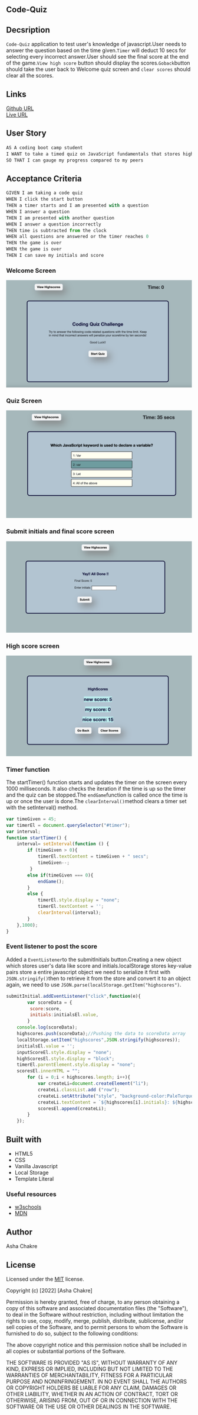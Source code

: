 ## Code-Quiz

## Decsription
`Code-Quiz` application to test user's knowledge of javascript.User needs to answer the question based on the time given.`Timer` will deduct 10 secs for selecting every incorrect answer.User should see the final score at the end of the game.`View high score` button should display the scores.`Goback`button should take the user back to Welcome quiz screen and `clear scores` should clear all the scores.

## Links

[Github URL](https://github.com/ashachakre0906/Code-Quiz)<br>
[Live URL](https://ashachakre0906.github.io/Code-Quiz/)<br>

## User Story

```js
AS A coding boot camp student
I WANT to take a timed quiz on JavaScript fundamentals that stores high scores
SO THAT I can gauge my progress compared to my peers

```
## Acceptance Criteria
```js
GIVEN I am taking a code quiz
WHEN I click the start button
THEN a timer starts and I am presented with a question
WHEN I answer a question
THEN I am presented with another question
WHEN I answer a question incorrectly
THEN time is subtracted from the clock
WHEN all questions are answered or the timer reaches 0
THEN the game is over
WHEN the game is over
THEN I can save my initials and score

```
### Welcome Screen
<img src =./assets/images/screenshot1.png>

### Quiz Screen
<img src =./assets/images/screenshot2.png>

### Submit initials and final score screen
<img src =./assets/images/screenshot3.png>

### High score screen
<img src =./assets/images/screenshot4.png>

### Timer function
 The startTimer() function starts and updates the timer on the screen every 1000 milliseconds. It also checks the iteration if the time is up so the timer and the quiz can be stopped.The `endGame`function is called once the time is up or once the user is done.The `clearInterval()`method clears a timer set with the setInterval() method.

```js
var timeGiven = 45;
var timerEl = document.querySelector("#timer");
var interval;
function startTimer() {
    interval= setInterval(function () {
        if (timeGiven > 0){
            timerEl.textContent = timeGiven + " secs";
            timeGiven--;        
         }
        else if(timeGiven === 0){
            endGame();
        }
        else {
            timerEl.style.display = "none";
            timerEl.textContent = '';
            clearInterval(interval);
        }
    },1000);
}
```
### Event listener to post the score
Added a `EventListener`to the submitInitials button.Creating a new object which stores user's data like score and initials.localStorage stores key-value pairs store a entire javascript object we need to serialize it first with `JSON.stringify()`then to retrieve it from the store and convert it to an object again, we need to use `JSON.parse(localStorage.getItem("highscores")`.

```js
submitInitial.addEventListener("click",function(e){
        var scoreData = {
         score:score,
         initials:initialsEl.value,
        }
    console.log(scoreData);
    highscores.push(scoreData);//Pushing the data to scoreData array
    localStorage.setItem("highscores",JSON.stringify(highscores));
    initialsEl.value = '';
    inputScoreEl.style.display = "none";
    highScoresEl.style.display = "block";
    timerEl.parentElement.style.display = "none";
    scoresEl.innerHTML = "";
        for (i = 0;i < highscores.length; i++){
            var createLi=document.createElement("li");
            createLi.classList.add ("row");
            createLi.setAttribute("style", "background-color:PaleTurquoise;");
            createLi.textContent = `${highscores[i].initials}: ${highscores[i].score}`;
            scoresEl.append(createLi);
        }    
    });  

```
## Built with

- HTML5
- CSS
- Vanilla Javascript
- Local Storage
- Template Literal

### Useful resources

- [w3schools](https://www.w3schools.com/js/default.asp)
- [MDN](https://developer.mozilla.org/en-US/docs/Web/JavaScript/Reference/Functions)

## Author

Asha Chakre

## License

Licensed under the [MIT](https://choosealicense.com/licenses/mit/) license.

Copyright (c) [2022] [Asha Chakre]

Permission is hereby granted, free of charge, to any person obtaining a copy
of this software and associated documentation files (the "Software"), to deal
in the Software without restriction, including without limitation the rights
to use, copy, modify, merge, publish, distribute, sublicense, and/or sell
copies of the Software, and to permit persons to whom the Software is
furnished to do so, subject to the following conditions:

The above copyright notice and this permission notice shall be included in all
copies or substantial portions of the Software.

THE SOFTWARE IS PROVIDED "AS IS", WITHOUT WARRANTY OF ANY KIND, EXPRESS OR
IMPLIED, INCLUDING BUT NOT LIMITED TO THE WARRANTIES OF MERCHANTABILITY,
FITNESS FOR A PARTICULAR PURPOSE AND NONINFRINGEMENT. IN NO EVENT SHALL THE
AUTHORS OR COPYRIGHT HOLDERS BE LIABLE FOR ANY CLAIM, DAMAGES OR OTHER
LIABILITY, WHETHER IN AN ACTION OF CONTRACT, TORT OR OTHERWISE, ARISING FROM,
OUT OF OR IN CONNECTION WITH THE SOFTWARE OR THE USE OR OTHER DEALINGS IN THE
SOFTWARE.